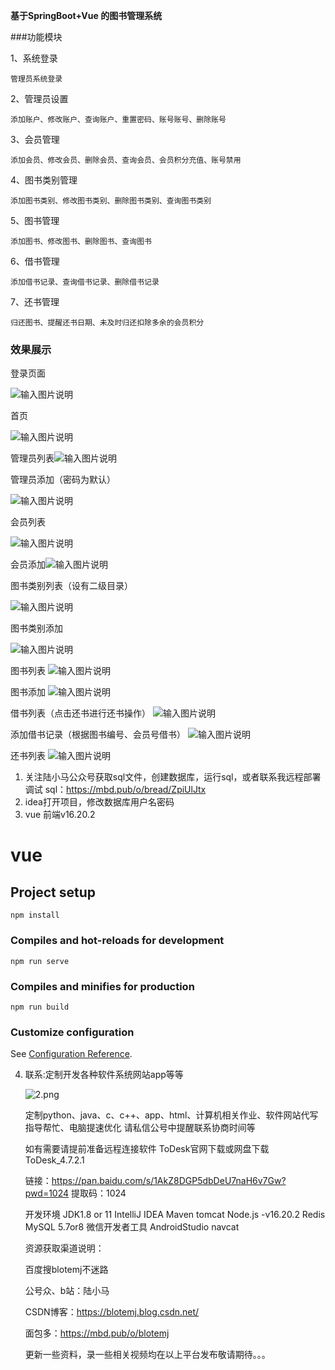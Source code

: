  **基于SpringBoot+Vue 的图书管理系统** 

###功能模块

1、系统登录

    管理员系统登录

2、管理员设置

    添加账户、修改账户、查询账户、重置密码、账号账号、删除账号

3、会员管理

    添加会员、修改会员、删除会员、查询会员、会员积分充值、账号禁用

4、图书类别管理

    添加图书类别、修改图书类别、删除图书类别、查询图书类别

5、图书管理

    添加图书、修改图书、删除图书、查询图书

6、借书管理

    添加借书记录、查询借书记录、删除借书记录

7、还书管理

    归还图书、提醒还书日期、未及时归还扣除多余的会员积分



### 效果展示

登录页面

![输入图片说明](%E7%99%BB%E5%BD%95%E9%A1%B5.png)

首页

![输入图片说明](image.png)

管理员列表![输入图片说明](%E7%AE%A1%E7%90%86%E5%91%98%E5%88%97%E8%A1%A8.png)

管理员添加（密码为默认）

![输入图片说明](%E7%AE%A1%E7%90%86%E5%91%98%E6%B7%BB%E5%8A%A0.png)

会员列表

![输入图片说明](%E4%BC%9A%E5%91%98%E5%88%97%E8%A1%A8.png)

会员添加![输入图片说明](%E4%BC%9A%E5%91%98%E6%B7%BB%E5%8A%A0.png)

图书类别列表（设有二级目录）

![输入图片说明](%E5%9B%BE%E4%B9%A6%E7%B1%BB%E5%88%AB.png)

图书类别添加 

![输入图片说明](%E5%9B%BE%E4%B9%A6%E7%B1%BB%E5%88%AB%E6%B7%BB%E5%8A%A0.png)

图书列表
![输入图片说明](bookList.png)

图书添加
![输入图片说明](addBook.png)

借书列表（点击还书进行还书操作）
![输入图片说明](borrowList.png)

添加借书记录（根据图书编号、会员号借书）
![输入图片说明](addBorrow.png)

还书列表
![输入图片说明](returnBook.png)

1. 关注陆小马公众号获取sql文件，创建数据库，运行sql，或者联系我远程部署调试
   sql：https://mbd.pub/o/bread/ZpiUlJtx
2. idea打开项目，修改数据库用户名密码
3. vue 前端v16.20.2
# vue

## Project setup
```
npm install
```

### Compiles and hot-reloads for development
```
npm run serve
```

### Compiles and minifies for production
```
npm run build
```

### Customize configuration
See [Configuration Reference](https://cli.vuejs.org/config/).

4. 联系:定制开发各种软件系统网站app等等

   ![2.png](2.jpg)

   定制python、java、c、c++、app、html、计算机相关作业、软件网站代写指导帮忙、电脑提速优化 请私信公号中提醒联系协商时间等

   如有需要请提前准备远程连接软件 ToDesk官网下载或网盘下载ToDesk_4.7.2.1

   链接：https://pan.baidu.com/s/1AkZ8DGP5dbDeU7naH6v7Gw?pwd=1024
   提取码：1024

   开发环境 JDK1.8 or 11 IntelliJ IDEA Maven tomcat Node.js -v16.20.2 Redis MySQL 5.7or8 微信开发者工具 AndroidStudio navcat

   资源获取渠道说明：

   百度搜blotemj不迷路

   公号众、b站：陆小马

   CSDN博客：https://blotemj.blog.csdn.net/

   面包多：https://mbd.pub/o/blotemj

   更新一些资料，录一些相关视频均在以上平台发布敬请期待。。。
